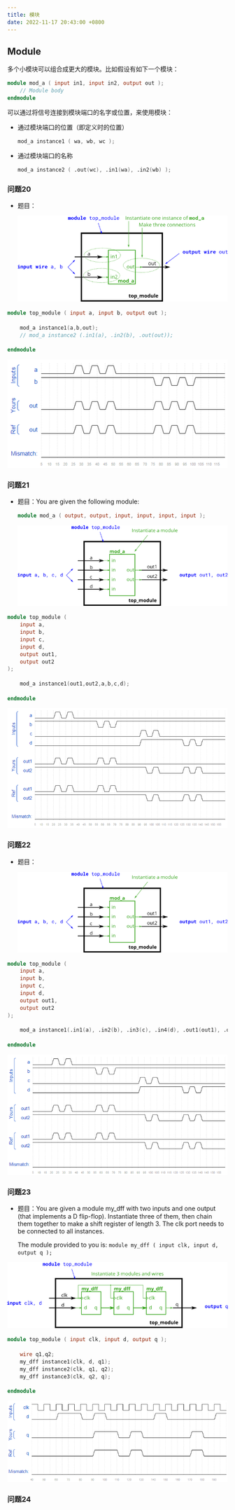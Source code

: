 ```yaml
---
title: 模块
date: 2022-11-17 20:43:00 +0800
---
```


## Module

多个小模块可以组合成更大的模块。比如假设有如下一个模块：

```verilog
module mod_a ( input in1, input in2, output out );
    // Module body
endmodule
```

可以通过将信号连接到模块端口的名字或位置，来使用模块：

- 通过模块端口的位置（即定义时的位置）
  
  ```verilog
  mod_a instance1 ( wa, wb, wc );
  ```

- 通过模块端口的名称

  ```verilog
  mod_a instance2 ( .out(wc), .in1(wa), .in2(wb) );
  ```

### 问题20

- 题目：

  ![Module](images/Module.png)

```verilog
module top_module ( input a, input b, output out );

    mod_a instance1(a,b,out);
    // mod_a instance2 (.in1(a), .in2(b), .out(out));
    
endmodule
```

![问题20-testbench](images/问题20-testbench.png)

### 问题21

- 题目：You are given the following module:

  ```verilog
  module mod_a ( output, output, input, input, input, input );
  ```

  ![Module_pos](images/Module_pos.png)

```verilog
module top_module ( 
    input a, 
    input b, 
    input c,
    input d,
    output out1,
    output out2
);

    mod_a instance1(out1,out2,a,b,c,d);

endmodule
```

![问题21-testbench](images/问题21-testbench.png)


### 问题22

- 题目：

  ![Module_pos](images/Module_pos.png)

```verilog
module top_module ( 
    input a, 
    input b, 
    input c,
    input d,
    output out1,
    output out2
);
    
    mod_a instance1(.in1(a), .in2(b), .in3(c), .in4(d), .out1(out1), .out2(out2));

endmodule
```

![问题22-testbench](images/问题22-testbench.png)

### 问题23

- 题目：You are given a module my_dff with two inputs and one output (that implements a D flip-flop). Instantiate three of them, then chain them together to make a shift register of length 3. The clk port needs to be connected to all instances.

  The module provided to you is: `module my_dff ( input clk, input d, output q );`

![Module_shift](images/Module_shift.png)

```verilog
module top_module ( input clk, input d, output q );
    
    wire q1,q2;
    my_dff instance1(clk, d, q1);
    my_dff instance2(clk, q1, q2);
    my_dff instance3(clk, q2, q);

endmodule
```

![问题23-testbench](images/问题23-testbench.png)

### 问题24

